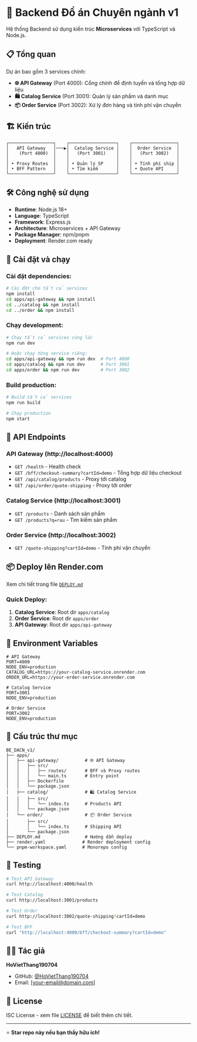 # 🚀 Backend Đồ án Chuyên ngành v1

Hệ thống Backend sử dụng kiến trúc **Microservices** với TypeScript và Node.js.

## 📋 Tổng quan

Dự án bao gồm 3 services chính:

- **🌐 API Gateway** (Port 4000): Cổng chính để định tuyến và tổng hợp dữ liệu
- **🛍️ Catalog Service** (Port 3001): Quản lý sản phẩm và danh mục  
- **📦 Order Service** (Port 3002): Xử lý đơn hàng và tính phí vận chuyển

## 🏗️ Kiến trúc

```
┌─────────────────┐    ┌──────────────────┐    ┌─────────────────┐
│   API Gateway   │───▶│  Catalog Service │    │  Order Service  │
│    (Port 4000)  │    │   (Port 3001)    │    │   (Port 3002)   │
│                 │    │                  │    │                 │
│ • Proxy Routes  │    │ • Quản lý SP     │    │ • Tính phí ship │
│ • BFF Pattern   │    │ • Tìm kiếm       │    │ • Quote API     │
└─────────────────┘    └──────────────────┘    └─────────────────┘
```

## 🛠️ Công nghệ sử dụng

- **Runtime**: Node.js 18+
- **Language**: TypeScript
- **Framework**: Express.js
- **Architecture**: Microservices + API Gateway
- **Package Manager**: npm/pnpm
- **Deployment**: Render.com ready

## 🚀 Cài đặt và chạy

### Cài đặt dependencies:
```bash
# Cài đặt cho tất cả services
npm install
cd apps/api-gateway && npm install
cd ../catalog && npm install  
cd ../order && npm install
```

### Chạy development:
```bash
# Chạy tất cả services cùng lúc
npm run dev

# Hoặc chạy từng service riêng:
cd apps/api-gateway && npm run dev  # Port 4000
cd apps/catalog && npm run dev      # Port 3001
cd apps/order && npm run dev        # Port 3002
```

### Build production:
```bash
# Build tất cả services
npm run build

# Chạy production
npm start
```

## 🔗 API Endpoints

### API Gateway (http://localhost:4000)
- `GET /health` - Health check
- `GET /bff/checkout-summary?cartId=demo` - Tổng hợp dữ liệu checkout
- `GET /api/catalog/products` - Proxy tới catalog
- `GET /api/order/quote-shipping` - Proxy tới order

### Catalog Service (http://localhost:3001)  
- `GET /products` - Danh sách sản phẩm
- `GET /products?q=rau` - Tìm kiếm sản phẩm

### Order Service (http://localhost:3002)
- `GET /quote-shipping?cartId=demo` - Tính phí vận chuyển

## 📦 Deploy lên Render.com

Xem chi tiết trong file [`DEPLOY.md`](./DEPLOY.md)

### Quick Deploy:
1. **Catalog Service**: Root dir `apps/catalog`
2. **Order Service**: Root dir `apps/order`  
3. **API Gateway**: Root dir `apps/api-gateway`

## 🔧 Environment Variables

```env
# API Gateway
PORT=4000
NODE_ENV=production
CATALOG_URL=https://your-catalog-service.onrender.com
ORDER_URL=https://your-order-service.onrender.com

# Catalog Service
PORT=3001
NODE_ENV=production

# Order Service  
PORT=3002
NODE_ENV=production
```

## 📁 Cấu trúc thư mục

```
BE_DACN_v1/
├── apps/
│   ├── api-gateway/          # 🌐 API Gateway
│   │   ├── src/
│   │   │   ├── routes/       # BFF và Proxy routes
│   │   │   └── main.ts       # Entry point
│   │   ├── Dockerfile
│   │   └── package.json
│   ├── catalog/              # 🛍️ Catalog Service  
│   │   ├── src/
│   │   │   └── index.ts      # Products API
│   │   └── package.json
│   └── order/                # 📦 Order Service
│       ├── src/
│       │   └── index.ts      # Shipping API
│       └── package.json
├── DEPLOY.md                 # Hướng dẫn deploy
├── render.yaml              # Render deployment config
└── pnpm-workspace.yaml      # Monorepo config
```

## 🧪 Testing

```bash
# Test API Gateway
curl http://localhost:4000/health

# Test Catalog
curl http://localhost:3001/products

# Test Order
curl http://localhost:3002/quote-shipping?cartId=demo

# Test BFF
curl "http://localhost:4000/bff/checkout-summary?cartId=demo"
```

## 👨‍💻 Tác giả

**HoVietThang190704**
- GitHub: [@HoVietThang190704](https://github.com/HoVietThang190704)
- Email: [your-email@domain.com]

## 📄 License

ISC License - xem file [LICENSE](LICENSE) để biết thêm chi tiết.

---

⭐ **Star repo này nếu bạn thấy hữu ích!**